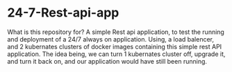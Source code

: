 # 24-7-Rest-api-app

What is this repository for?
A simple Rest api application, to test the running and deployment of a 24/7 always on application. Using, a load balencer, and 2 kubernates clusters of docker images containing this simple rest API application.
The idea being, we can turn 1 kubernates cluster off, upgrade it, and turn it back on, and our application would have still been running.

